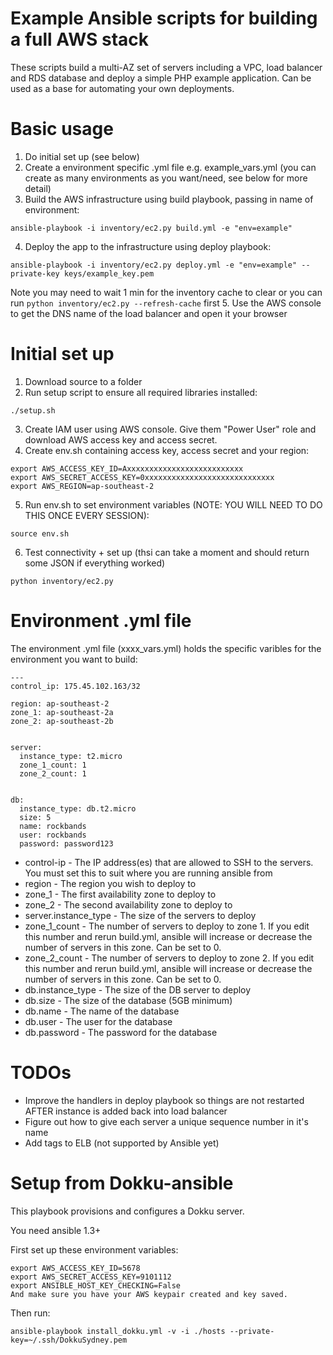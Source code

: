 Example Ansible scripts for building a full AWS stack
=============================================
These scripts build a multi-AZ set of servers including a VPC, load balancer and RDS database and deploy a simple PHP example application. Can be used as a base for automating your own deployments.

Basic usage
===========
1. Do initial set up (see below)
2. Create a environment specific .yml file e.g. example_vars.yml (you can create as many environments as you want/need, see below for more detail)
3. Build the AWS infrastructure using build playbook, passing in name of environment:

  ```
  ansible-playbook -i inventory/ec2.py build.yml -e "env=example"
  ```
4. Deploy the app to the infrastructure using deploy playbook:

  ```
  ansible-playbook -i inventory/ec2.py deploy.yml -e "env=example" --private-key keys/example_key.pem
  ```
  Note you may need to wait 1 min for the inventory cache to clear or you can run ```python inventory/ec2.py --refresh-cache``` first
5. Use the AWS console to get the DNS name of the load balancer and open it your browser


Initial set up
==============
1. Download source to a folder
2. Run setup script to ensure all required libraries installed:

  ```
  ./setup.sh
  ```
3. Create IAM user using AWS console. Give them "Power User" role and download AWS access key and access secret.
4. Create env.sh containing access key, access secret and your region:

  ```
  export AWS_ACCESS_KEY_ID=Axxxxxxxxxxxxxxxxxxxxxxxxxx
  export AWS_SECRET_ACCESS_KEY=0xxxxxxxxxxxxxxxxxxxxxxxxxxxxx
  export AWS_REGION=ap-southeast-2
  ```    
5. Run env.sh to set environment variables (NOTE: YOU WILL NEED TO DO THIS ONCE EVERY SESSION):

  ```
  source env.sh
  ```    
6. Test connectivity + set up (thsi can take a moment and should return some JSON if everything worked)

  ```
  python inventory/ec2.py
  ```

Environment .yml file
=====================
The environment .yml file (xxxx_vars.yml) holds the specific varibles for the environment you want to build:

```
---
control_ip: 175.45.102.163/32

region: ap-southeast-2
zone_1: ap-southeast-2a
zone_2: ap-southeast-2b


server:
  instance_type: t2.micro
  zone_1_count: 1
  zone_2_count: 1


db:
  instance_type: db.t2.micro
  size: 5
  name: rockbands
  user: rockbands
  password: password123
```

* control-ip - The IP address(es) that are allowed to SSH to the servers. You must set this to suit where you are running ansible from
* region - The region you wish to deploy to
* zone_1 - The first availability zone to deploy to
* zone_2 - The second availability zone to deploy to
* server.instance_type - The size of the servers to deploy
* zone_1_count - The number of servers to deploy to zone 1. If you edit this number and rerun build.yml, ansible will increase or decrease the number of servers in this zone. Can be set to 0.
* zone_2_count - The number of servers to deploy to zone 2. If you edit this number and rerun build.yml, ansible will increase or decrease the number of servers in this zone. Can be set to 0.
* db.instance_type - The size of the DB server to deploy
* db.size - The size of the database (5GB minimum)
* db.name - The name of the database
* db.user - The user for the database
* db.password - The password for the database


TODOs
=====
* Improve the handlers in deploy playbook so things are not restarted AFTER instance is added back into load balancer
* Figure out how to give each server a unique sequence number in it's name
* Add tags to ELB (not supported by Ansible yet)


# Setup from Dokku-ansible

This playbook provisions and configures a Dokku server.  

You need ansible 1.3+

First set up these environment variables:
```
export AWS_ACCESS_KEY_ID=5678
export AWS_SECRET_ACCESS_KEY=9101112
export ANSIBLE_HOST_KEY_CHECKING=False
And make sure you have your AWS keypair created and key saved.
```

Then run:

```
ansible-playbook install_dokku.yml -v -i ./hosts --private-key=~/.ssh/DokkuSydney.pem
```

